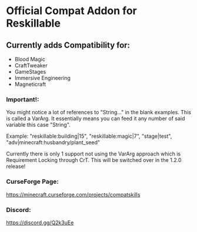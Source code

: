 # Official Compat Addon for Reskillable


## Currently adds Compatibility for:
- Blood Magic
- CraftTweaker
- GameStages
- Immersive Engineering
- Magneticraft


### Important!:
You might notice a lot of references to "String..." in the blank examples.
This is called a VarArg.
It essentially means you can feed it any number of said variable this case "String".

Example:
"reskillable:building|15", "reskillable:magic|7", "stage|test", "adv|minecraft:husbandry/plant_seed"


Currently there is only 1 support not using the VarArg approach which is Requirement Locking through CrT.
This will be switched over in the 1.2.0 release!

### CurseForge Page:
https://minecraft.curseforge.com/projects/compatskills


### Discord:
https://discord.gg/Q2k3uEe